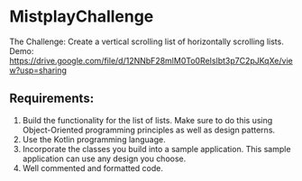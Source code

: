# MistplayChallenge
The Challenge: Create a vertical scrolling list of horizontally scrolling lists.  
Demo: https://drive.google.com/file/d/12NNbF28mlM0To0ReIslbt3p7C2pJKqXe/view?usp=sharing

## Requirements:
1. Build the functionality for the list of lists. Make sure to do this using Object-Oriented programming principles as well as design patterns.
1. Use the Kotlin programming language.
1. Incorporate the classes you build into a sample application. This sample application can use any design you choose.
1. Well commented and formatted code.
